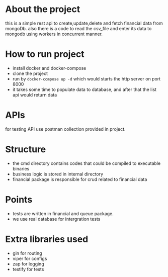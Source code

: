 # About the project
this is a simple rest api to create,update,delete and fetch financial data from mongoDb. 
also there is a code to read the csv_file and enter its data to mongodb using workers in concurrent manner.

# How to run project
- install docker and docker-compose 
- clone the project
- run by `docker-compose up -d` which would starts the http server on port 8000
- it takes some time to populate data to database, and after that the list api
  would return data

# APIs
for testing API use postman collection provided in project.

# Structure
- the cmd directory contains codes that could be compiled to executable binaries 
- business logic is stored in internal directory
- financial package is responsible for crud related to financial data

# Points
- tests are written in financial and queue package.
- we use real database for intergration tests

# Extra libraries used
- gin for routing
- viper for configs
- zap for logging
- testify for tests



